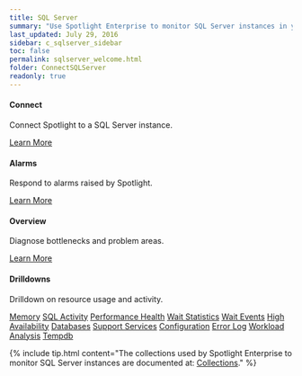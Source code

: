 ```yaml
---
title: SQL Server
summary: "Use Spotlight Enterprise to monitor SQL Server instances in your enterprise."
last_updated: July 29, 2016
sidebar: c_sqlserver_sidebar
toc: false
permalink: sqlserver_welcome.html
folder: ConnectSQLServer
readonly: true
---
```

<div class="row">
        <div class="col-md-3 col-sm-6">
            <div class="panel panel-default text-center">
                <div class="panel-body">
                    <h4>Connect</h4>
                    <p>Connect Spotlight to a SQL Server instance.</p>
                    <a href="sqlserver_connect_details.html" class="btn btn-primary">Learn More</a>
                </div>
            </div>
        </div>
        <div class="col-md-3 col-sm-6">
            <div class="panel panel-default text-center">
                <div class="panel-body">
                    <h4>Alarms</h4>
                    <p>Respond to alarms raised by Spotlight.</p>
                    <a href="sqlserver_alarms.html" class="btn btn-primary">Learn More</a>
                </div>
            </div>
        </div>
        <div class="col-md-3 col-sm-6">
            <div class="panel panel-default text-center">
                <div class="panel-body">
                    <h4>Overview</h4>
                    <p>Diagnose bottlenecks and problem areas.</p>
                    <a href="sqlserver_drilldown_overview.html" class="btn btn-primary">Learn More</a>
                </div>
            </div>
        </div>
</div>

<div class="row">
              <div class="col-md-9 col-sm-6">
                    <div class="panel panel-default text-center">
                        <div class="panel-body">
                            <h4>Drilldowns</h4>
                            <p>Drilldown on resource usage and activity.</p>
                            <a href="sqlserver_drilldown_memory.html" class="btn btn-primary">Memory</a>
                            <a href="sqlserver_drilldown_sqlactivity.html" class="btn btn-primary">SQL Activity</a>
                            <a href="sqlserver_drilldown_performancehealth.html" class="btn btn-primary">Performance Health</a>
                            <a href="sqlserver_drilldown_waitstatistics.html" class="btn btn-primary">Wait Statistics</a>
                            <a href="sqlserver_drilldown_waitevents.html" class="btn btn-primary">Wait Events</a>
                            <a href="sqlserver_drilldown_highavailability.html" class="btn btn-primary">High Availability</a>
                             <a href="sqlserver_drilldown_databases.html" class="btn btn-primary">Databases</a>
                            <a href="sqlserver_drilldown_supportservices.html" class="btn btn-primary">Support Services</a>
                            <a href="sqlserver_drilldown_configuration.html" class="btn btn-primary">Configuration</a>
                            <a href="sqlserver_drilldown_errorlog.html" class="btn btn-primary">Error Log</a>
                             <a href="sqlserver_drilldown_workloadanalysis.html" class="btn btn-primary">Workload Analysis</a>
                            <a href="sqlserver_drilldown_tempdb.html" class="btn btn-primary">Tempdb</a>
                        </div>
                    </div>
                </div>
</div>



{% include tip.html content="The collections used by Spotlight Enterprise to monitor SQL Server instances are documented at: [Collections](sqlserver_collections.html)." %}
